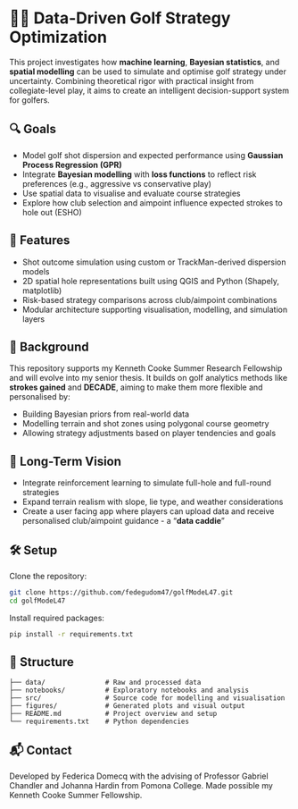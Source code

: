 # 🏌️‍♀️ Data-Driven Golf Strategy Optimization

This project investigates how **machine learning**, **Bayesian statistics**, and **spatial modelling** can be used to simulate and optimise golf strategy under uncertainty. Combining theoretical rigor with practical insight from collegiate-level play, it aims to create an intelligent decision-support system for golfers.

## 🔍 Goals

- Model golf shot dispersion and expected performance using **Gaussian Process Regression (GPR)**
- Integrate **Bayesian modelling** with **loss functions** to reflect risk preferences (e.g., aggressive vs conservative play)
- Use spatial data to visualise and evaluate course strategies
- Explore how club selection and aimpoint influence expected strokes to hole out (ESHO)

## 📌 Features

- Shot outcome simulation using custom or TrackMan-derived dispersion models
- 2D spatial hole representations built using QGIS and Python (Shapely, matplotlib)
- Risk-based strategy comparisons across club/aimpoint combinations
- Modular architecture supporting visualisation, modelling, and simulation layers

## 🧠 Background

This repository supports my Kenneth Cooke Summer Research Fellowship and will evolve into my senior thesis. It builds on golf analytics methods like **strokes gained** and **DECADE**, aiming to make them more flexible and personalised by:
- Building Bayesian priors from real-world data
- Modelling terrain and shot zones using polygonal course geometry
- Allowing strategy adjustments based on player tendencies and goals

## 🌱 Long-Term Vision

- Integrate reinforcement learning to simulate full-hole and full-round strategies
- Expand terrain realism with slope, lie type, and weather considerations
- Create a user facing app where players can upload data and receive personalised club/aimpoint guidance - a “**data caddie**”

## 🛠️ Setup

Clone the repository:

```bash
git clone https://github.com/fedegudom47/golfModeL47.git
cd golfModeL47
```

Install required packages:

```bash
pip install -r requirements.txt
```

## 📂 Structure

```
├── data/               # Raw and processed data
├── notebooks/          # Exploratory notebooks and analysis
├── src/                # Source code for modelling and visualisation
├── figures/            # Generated plots and visual output
├── README.md           # Project overview and setup
└── requirements.txt    # Python dependencies
```

## 📬 Contact

Developed by Federica Domecq with the advising of Professor Gabriel Chandler and Johanna Hardin from Pomona College. Made possible my Kenneth Cooke Summer Fellowship.